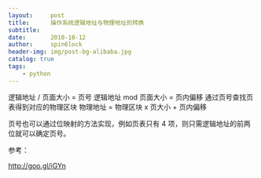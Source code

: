 ```yaml
---
layout:     post
title:      操作系统逻辑地址与物理地址的转换
subtitle:   
date:       2010-10-12
author:     spin6lock
header-img: img/post-bg-alibaba.jpg
catalog: true
tags:
    - python
---
```


逻辑地址 / 页面大小 = 页号
逻辑地址 mod 页面大小 = 页内偏移
通过页号查找页表得到对应的物理区块
物理地址 = 物理区块 x 页大小 + 页内偏移

页号也可以通过位映射的方法实现，例如页表只有 4 项，则只需逻辑地址的前两位就可以确定页号。

参考：

http://goo.gl/iGYn


